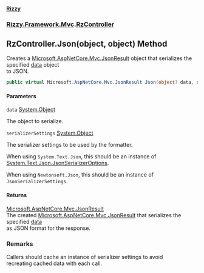 #### [Rizzy](index.md 'index')
### [Rizzy.Framework.Mvc](Rizzy.Framework.Mvc.md 'Rizzy.Framework.Mvc').[RzController](Rizzy.Framework.Mvc.RzController.md 'Rizzy.Framework.Mvc.RzController')

## RzController.Json(object, object) Method

Creates a [Microsoft.AspNetCore.Mvc.JsonResult](https://docs.microsoft.com/en-us/dotnet/api/Microsoft.AspNetCore.Mvc.JsonResult 'Microsoft.AspNetCore.Mvc.JsonResult') object that serializes the specified [data](Rizzy.Framework.Mvc.RzController.Json(object,object).md#Rizzy.Framework.Mvc.RzController.Json(object,object).data 'Rizzy.Framework.Mvc.RzController.Json(object, object).data') object  
to JSON.

```csharp
public virtual Microsoft.AspNetCore.Mvc.JsonResult Json(object? data, object? serializerSettings);
```
#### Parameters

<a name='Rizzy.Framework.Mvc.RzController.Json(object,object).data'></a>

`data` [System.Object](https://docs.microsoft.com/en-us/dotnet/api/System.Object 'System.Object')

The object to serialize.

<a name='Rizzy.Framework.Mvc.RzController.Json(object,object).serializerSettings'></a>

`serializerSettings` [System.Object](https://docs.microsoft.com/en-us/dotnet/api/System.Object 'System.Object')

The serializer settings to be used by the formatter.  
              
  
When using `System.Text.Json`, this should be an instance of [System.Text.Json.JsonSerializerOptions](https://docs.microsoft.com/en-us/dotnet/api/System.Text.Json.JsonSerializerOptions 'System.Text.Json.JsonSerializerOptions').  
  
When using `Newtonsoft.Json`, this should be an instance of `JsonSerializerSettings`.

#### Returns
[Microsoft.AspNetCore.Mvc.JsonResult](https://docs.microsoft.com/en-us/dotnet/api/Microsoft.AspNetCore.Mvc.JsonResult 'Microsoft.AspNetCore.Mvc.JsonResult')  
The created [Microsoft.AspNetCore.Mvc.JsonResult](https://docs.microsoft.com/en-us/dotnet/api/Microsoft.AspNetCore.Mvc.JsonResult 'Microsoft.AspNetCore.Mvc.JsonResult') that serializes the specified [data](Rizzy.Framework.Mvc.RzController.Json(object,object).md#Rizzy.Framework.Mvc.RzController.Json(object,object).data 'Rizzy.Framework.Mvc.RzController.Json(object, object).data')  
            as JSON format for the response.

### Remarks
Callers should cache an instance of serializer settings to avoid  
            recreating cached data with each call.